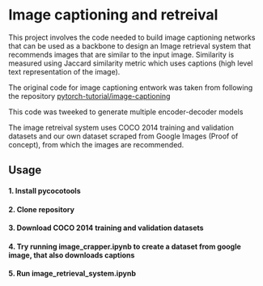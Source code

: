 # Image captioning and retreival
This project involves the code needed to build image captioning networks that can be used as a backbone to design an 
Image retrieval system that recommends images that are similar to the input image. Similarity is measured using Jaccard
similarity metric which uses captions (high level text representation of the image).

The original code for image captioning entwork was taken from following the repository [pytorch-tutorial/image-captioning](https://github.com/yunjey/pytorch-tutorial/blob/master/tutorials/03-advanced/image_captioning/README.md)

This code was tweeked to generate multiple encoder-decoder models

The image retreival system uses COCO 2014 training and validation datasets and our own dataset scraped from Google Images (Proof of concept), from which the images are recommended.

## Usage

#### 1. Install pycocotools

#### 2. Clone repository

#### 3. Download COCO 2014 training and validation datasets

#### 4. Try running image_crapper.ipynb to create a dataset from google image, that also downloads captions

#### 5. Run image_retrieval_system.ipynb




